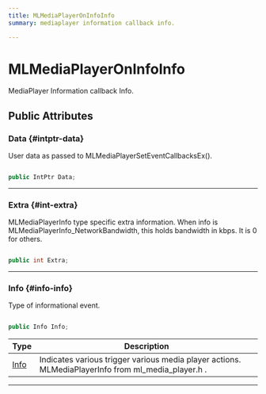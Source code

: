 ```yaml
---
title: MLMediaPlayerOnInfoInfo
summary: mediaplayer information callback info. 

---
```


# MLMediaPlayerOnInfoInfo




MediaPlayer Information callback Info.   





## Public Attributes

### Data {#intptr-data}

User data as passed to MLMediaPlayerSetEventCallbacksEx(). 

```csharp

public IntPtr Data;

```






-----------

### Extra {#int-extra}

MLMediaPlayerInfo type specific extra information. When info is MLMediaPlayerInfo&#95;NetworkBandwidth, this holds bandwidth in kbps. It is 0 for others. 

```csharp

public int Extra;

```






-----------

### Info {#info-info}

Type of informational event. 

```csharp

public Info Info;

```

| Type | Description  | 
|--|--|
| [Info](/unity-api/api/UnityEngine.XR.MagicLeap/MLMedia/Player/UnityEngine.XR.MagicLeap.MLMedia.Player.md#enums-info) | Indicates various trigger various media player actions.  MLMediaPlayerInfo  from  ml&#95;media&#95;player.h .  |





-----------

